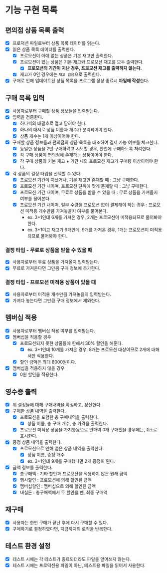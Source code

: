 # 기능 구현 목록

## 편의점 상품 목록 출력

- [x] 프로덕션 파일로부터 상품 목록 데이터를 읽는다.
- [x] 읽은 상품 목록 데이터를 출력한다.
  - [x] 프로모션이 아예 없는 상품은 기본 재고만 출력한다.
  - [x] 프로모션이 있는 상품은 기본 재고와 프로모션 재고를 모두 출력한다.
    - [x] **프로모션의 기간이 지난 경우, 프로모션 재고를 출력하지 않는다.**
  - [x] 재고가 0인 경우에는 `재고 없음`으로 출력한다.
- [x] 구매로 인해 업데이트된 상품 목록을 프로그램 정상 종료시 **파일에 작성**한다.

## 구매 목록 입력

- [x] 사용자로부터 구매할 상품 정보들을 입력받는다.
- [x] 입력을 검증한다.
  - [x] 하나씩의 대괄호로 열고 닫혀야 한다.
  - [x] 하나의 대시로 상품 이름과 개수가 분리되어야 한다.
  - [x] 상품 개수는 1개 이상이어야 한다.
- [x] 구매할 상품 정보들과 편의점의 상품 목록을 대조하여 결제 가능 여부를 체크한다.
  - [x] 동일한 상품을 2번 구매하려고 시도할 경우, 한번에 구매하도록 처리한다.
  - [x] 각 구매 상품이 편의점에 존재하는 상품이어야 한다.
  - [x] 각 구매 상품의 기본 재고 + 기간 내의 프로모션 재고가 구매량 이상이어야 한다.
- [x] 각 상품의 결정 타입을 선택할 수 있다.
  - [x] 프로모션 기간이 지났거나, 기본 재고만 존재할 때 : 그냥 구매한다.
  - [x] 프로모션 기간 내이며, 프로모션 단위에 맞게 존재할 때 : 그냥 구매한다.
  - [x] 프로모션 기간 내이며, 무료로 상품을 받을 수 있을 때 : 무료 상품을 가져올지 여부를 물어본다.
  - [x] 프로모션 기간 내이며, 일부 수량을 프로모션 없이 결제해야 하는 경우 : 프로모션 미적용 개수만큼 가져놓을지 여부를 물어본다.
    - ex. 3+1인데 6개를 가져온 경우, 2개는 프로모션이 미적용되므로 물어봐야 한다.
    - ex. 3+1이고 재고가 9개인데, 9개를 가져온 경우, 1개는 프로모션이 미적용되므로 물어봐야 한다.

### 결정 타입 - 무료로 상품을 받을 수 있을 때

- [x] 사용자로부터 무료 상품을 가져올지 입력받는다.
- [x] 무료로 가져온다면 그만큼 구매 정보에 추가한다.

### 결정 타입 - 프로모션 미적용 상품이 있을 때

- [x] 사용자로부터 미적용 개수만큼 가져놓을지 입력받는다.
- [x] 가져다 놓는다면 그만큼 구매 정보에서 제외한다.

## 멤버십 적용

- [x] 사용자로부터 멤버십 적용 여부를 입력받는다.
- [x] 멤버십을 적용할 경우
  - [x] 프로모션되지 못한 상품들에 한해서 30% 할인을 해준다.
    - [x] ex. 3+1인데 10개를 가져온 경우, 8개는 프로모션 대상이므로 2개에 대해서만 적용한다.
  - [x] 할인 금액은 최대 8000원이다.
- [x] 멤버십을 적용하지 않을 경우
  - [x] 0원 할인을 적용한다.

## 영수증 출력

- [x] 위 결정들에 대해 구매내역을 확정하고, 정산한다.
- [x] 구매한 상품 내역을 출력한다.
  - [x] 프로모션을 포함한 총 구매내역을 출력한다.
    - [x] 상품 이름, 총 구매 개수, 총 가격을 출력한다.
  - [x] 프로모션 미적용 상품을 가져놓음으로 인하여 0개 구매했을 경우에는, `취소`로 표시한다.
- [x] 증정 상품 내역을 출력한다.
  - [x] 프로모션으로 인해 얻은 상품 내역을 출력한다.
    - [x] 상품 이름, 증정 개수
    - [x] ex. 3+1인데 9개를 구매했다면 2개 증정이 된다.
- [x] 금액 정보를 출력한다.
  - [x] 총구매액 : 기타 할인과 프로모션을 적용하지 않은 원래 금액
  - [x] 행사할인 : 프로모션에 의해 할인된 금액
  - [x] 멤버십할인 : 멤버십으로 의해 할인된 금액
  - [x] 내실돈 : 총구매액에서 두 할인을 뺀, 최종 구매액

## 재구매

- [x] 사용자는 한번 구매가 끝난 후에 다시 구매할 수 있다.
- [x] 구매하기로 결정하였다면, 지금까지의 로직을 반복한다.

## 테스트 환경 설정

- [x] 테스트 시에는 각 테스트가 종료되더라도 파일을 덮어쓰지 않는다.
- [x] 테스트 시에는 프로덕션용 파일이 아닌, 테스트용 파일을 읽어서 사용한다.
